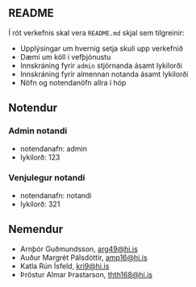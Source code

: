
## README

Í rót verkefnis skal vera `README.md` skjal sem tilgreinir:

* Upplýsingar um hvernig setja skuli upp verkefnið
* Dæmi um köll í vefþjónustu
* Innskráning fyrir `admin` stjórnanda ásamt lykilorði
* Innskráning fyrir almennan notanda ásamt lykilorði
* Nöfn og notendanöfn allra í hóp


## Notendur
### Admin notandi
* notendanafn: admin
* lykilorð: 123

### Venjulegur notandi
* notendanafn: notandi
* lykilorð: 321

## Nemendur
* Arnþór Guðmundsson, arg49@hi.is
* Auður Margrét Pálsdóttir, amp16@hi.is
* Katla Rún Ísfeld, kri9@hi.is
* Þröstur Almar Þrastarson, thth168@hi.is



